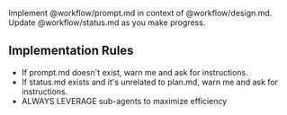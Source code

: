 Implement @workflow/prompt.md in context of @workflow/design.md. Update @workflow/status.md as you make progress.

## Implementation Rules
- If prompt.md doesn't exist, warn me and ask for instructions.
- If status.md exists and it's unrelated to plan.md, warn me and ask for instructions.
- ALWAYS LEVERAGE sub-agents to maximize efficiency
